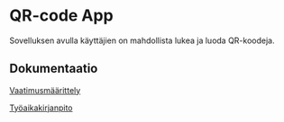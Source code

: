 # QR-code App
Sovelluksen avulla käyttäjien on mahdollista lukea ja luoda QR-koodeja.

## Dokumentaatio
[Vaatimusmäärittely](https://github.com/r0bert1/ot-harjoitustyo/blob/master/dokumentaatio/vaatimusmaarittely.md)

[Työaikakirjanpito](https://github.com/r0bert1/ot-harjoitustyo/blob/master/dokumentaatio/tuntikirjanpito.md)



